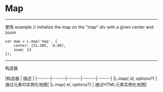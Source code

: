 # Map
---
使用 example
// initialize the map on the "map" div with a given center and zoom
```
var map = L.map('map', {
	center: [51.505, -0.09],
	zoom: 13
});
```

---

构造器

|构造器 | 描述 |
|-------|-------|-------|-------|-------|
|L.map(<String> id, <Map options> options?) | 通过元素ID实例化地图|
|L.map(<HTMLElement> el, <Map options> options?) | 通过HTML元素实例化地图|